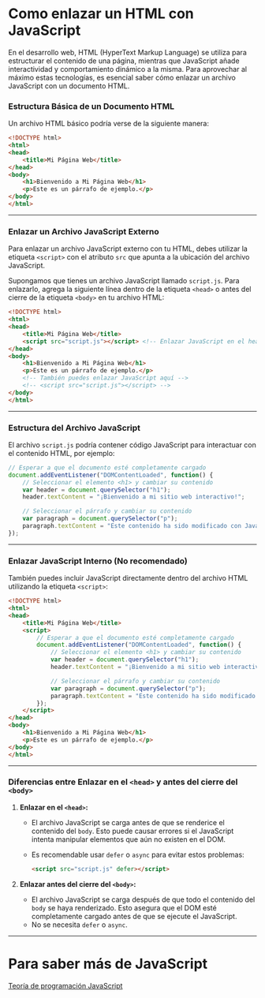 # Como enlazar un HTML con JavaScript

En el desarrollo web, HTML (HyperText Markup Language) se utiliza para estructurar el contenido de una página, mientras que JavaScript añade interactividad y comportamiento dinámico a la misma. Para aprovechar al máximo estas tecnologías, es esencial saber cómo enlazar un archivo JavaScript con un documento HTML.

### Estructura Básica de un Documento HTML

Un archivo HTML básico podría verse de la siguiente manera:
```html
<!DOCTYPE html>
<html>
<head>
    <title>Mi Página Web</title>
</head>
<body>
    <h1>Bienvenido a Mi Página Web</h1>
    <p>Este es un párrafo de ejemplo.</p>
</body>
</html>
```

---
### Enlazar un Archivo JavaScript Externo
Para enlazar un archivo JavaScript externo con tu HTML, debes utilizar la etiqueta `<script>` con el atributo `src` que apunta a la ubicación del archivo JavaScript.

Supongamos que tienes un archivo JavaScript llamado `script.js`. Para enlazarlo, agrega la siguiente línea dentro de la etiqueta `<head>` o antes del cierre de la etiqueta `<body>` en tu archivo HTML:

```html
<!DOCTYPE html>
<html>
<head>
    <title>Mi Página Web</title>
    <script src="script.js"></script> <!-- Enlazar JavaScript en el head -->
</head>
<body>
    <h1>Bienvenido a Mi Página Web</h1>
    <p>Este es un párrafo de ejemplo.</p>
    <!-- También puedes enlazar JavaScript aquí -->
    <!-- <script src="script.js"></script> -->
</body>
</html>
```

---
### Estructura del Archivo JavaScript
El archivo `script.js` podría contener código JavaScript para interactuar con el contenido HTML, por ejemplo:

```jsx
// Esperar a que el documento esté completamente cargado
document.addEventListener("DOMContentLoaded", function() {
    // Seleccionar el elemento <h1> y cambiar su contenido
    var header = document.querySelector("h1");
    header.textContent = "¡Bienvenido a mi sitio web interactivo!";

    // Seleccionar el párrafo y cambiar su contenido
    var paragraph = document.querySelector("p");
    paragraph.textContent = "Este contenido ha sido modificado con JavaScript.";
});
```

---
### Enlazar JavaScript Interno (No recomendado)
También puedes incluir JavaScript directamente dentro del archivo HTML utilizando la etiqueta `<script>`:

```html
<!DOCTYPE html>
<html>
<head>
    <title>Mi Página Web</title>
    <script>
        // Esperar a que el documento esté completamente cargado
        document.addEventListener("DOMContentLoaded", function() {
            // Seleccionar el elemento <h1> y cambiar su contenido
            var header = document.querySelector("h1");
            header.textContent = "¡Bienvenido a mi sitio web interactivo!";

            // Seleccionar el párrafo y cambiar su contenido
            var paragraph = document.querySelector("p");
            paragraph.textContent = "Este contenido ha sido modificado con JavaScript.";
        });
    </script>
</head>
<body>
    <h1>Bienvenido a Mi Página Web</h1>
    <p>Este es un párrafo de ejemplo.</p>
</body>
</html>
```

---
### Diferencias entre Enlazar en el `<head>` y antes del cierre del `<body>`
1. **Enlazar en el `<head>`:**
    - El archivo JavaScript se carga antes de que se renderice el contenido del `body`. Esto puede causar errores si el JavaScript intenta manipular elementos que aún no existen en el DOM.
    - Es recomendable usar `defer` o `async` para evitar estos problemas:
        
        ```html
        <script src="script.js" defer></script>
        
        ```
        
2. **Enlazar antes del cierre del `<body>`:**
    - El archivo JavaScript se carga después de que todo el contenido del `body` se haya renderizado. Esto asegura que el DOM esté completamente cargado antes de que se ejecute el JavaScript.
    - No se necesita `defer` o `async`.

---
# Para saber más de JavaScript

[Teoría de programación JavaScript](../Teoria/Teoría%20de%20programación%20JavaScript.md)